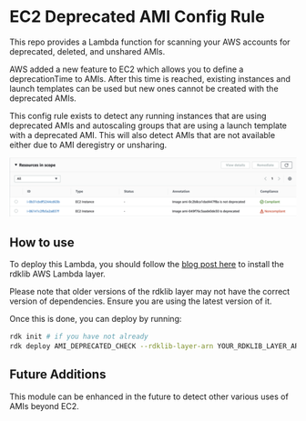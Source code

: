 # EC2 Deprecated AMI Config Rule

This repo provides a Lambda function for scanning your AWS accounts for deprecated, deleted, and unshared AMIs.

AWS added a new feature to EC2 which allows you to define a deprecationTime to AMIs. After this time is reached, existing instances and launch templates can be used but new ones cannot be created with the deprecated AMIs.

This config rule exists to detect any running instances that are using deprecated AMIs and autoscaling groups that are using a launch template with a deprecated AMI. This will also detect AMIs that are not available either due to AMI deregistry or unsharing.

![](./ec2_rule_report.png)

## How to use

To deploy this Lambda, you should follow the [blog post here](https://aws.amazon.com/blogs/mt/aws-config-rule-development-kit-library-build-and-operate-rules-at-scale/) to install the rdklib AWS Lambda layer.

Please note that older versions of the rdklib layer may not have the correct version of dependencies. Ensure you are using the latest version of it.

Once this is done, you can deploy by running:

```sh
rdk init # if you have not already
rdk deploy AMI_DEPRECATED_CHECK --rdklib-layer-arn YOUR_RDKLIB_LAYER_ARN
```

## Future Additions
This module can be enhanced in the future to detect other various uses of AMIs beyond EC2.
